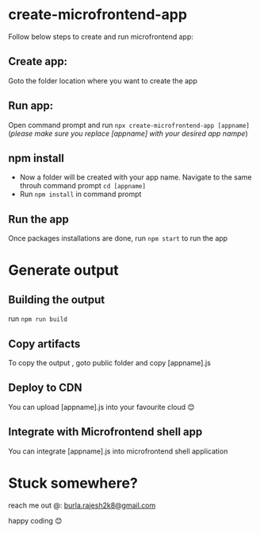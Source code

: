 # create-microfrontend-app
Follow below steps to create and run microfrontend app:
## Create app:
Goto the folder location where you want to create the app
## Run app:
Open command prompt and run `npx create-microfrontend-app [appname]`
 (_please make sure you replace [appname] with your desired app nampe_)
## npm install
- Now a folder will be created with your app name. Navigate to the same throuh command prompt `cd [appname]`
- Run `npm install` in command prompt
## Run the app
Once packages installations are done, run `npm start` to run the app
# Generate output
## Building the output
run `npm run build`
## Copy artifacts
To copy the output , goto public folder and copy [appname].js
## Deploy to CDN
You can upload [appname].js into your favourite cloud :blush:
## Integrate with Microfrontend shell app
You can integrate  [appname].js into microfrontend shell application
# Stuck somewhere?

reach me out @: burla.rajesh2k8@gmail.com

happy coding :blush:
